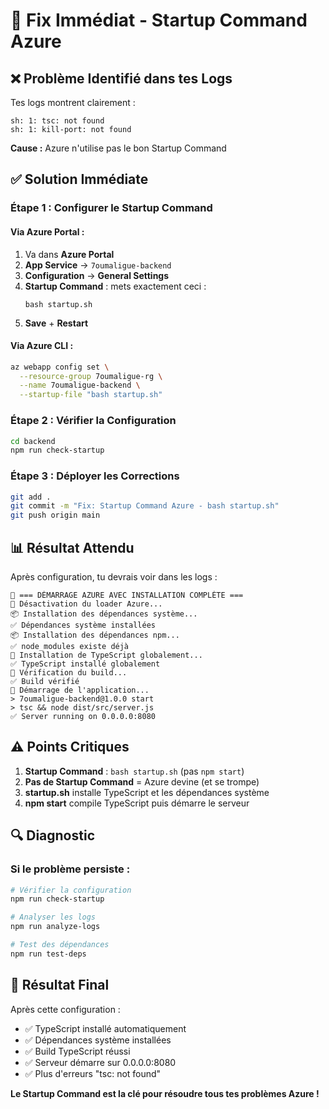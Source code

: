 # 🚨 Fix Immédiat - Startup Command Azure

## ❌ Problème Identifié dans tes Logs

Tes logs montrent clairement :
```
sh: 1: tsc: not found
sh: 1: kill-port: not found
```

**Cause :** Azure n'utilise pas le bon Startup Command

## ✅ Solution Immédiate

### **Étape 1 : Configurer le Startup Command**

#### **Via Azure Portal :**
1. Va dans **Azure Portal**
2. **App Service** → `7oumaligue-backend`
3. **Configuration** → **General Settings**
4. **Startup Command** : mets exactement ceci :
   ```
   bash startup.sh
   ```
5. **Save** + **Restart**

#### **Via Azure CLI :**
```bash
az webapp config set \
  --resource-group 7oumaligue-rg \
  --name 7oumaligue-backend \
  --startup-file "bash startup.sh"
```

### **Étape 2 : Vérifier la Configuration**

```bash
cd backend
npm run check-startup
```

### **Étape 3 : Déployer les Corrections**

```bash
git add .
git commit -m "Fix: Startup Command Azure - bash startup.sh"
git push origin main
```

## 📊 Résultat Attendu

Après configuration, tu devrais voir dans les logs :
```
🚀 === DÉMARRAGE AZURE AVEC INSTALLATION COMPLÈTE ===
🔧 Désactivation du loader Azure...
📦 Installation des dépendances système...
✅ Dépendances système installées
📦 Installation des dépendances npm...
✅ node_modules existe déjà
🔧 Installation de TypeScript globalement...
✅ TypeScript installé globalement
🔨 Vérification du build...
✅ Build vérifié
🚀 Démarrage de l'application...
> 7oumaligue-backend@1.0.0 start
> tsc && node dist/src/server.js
✅ Server running on 0.0.0.0:8080
```

## ⚠️ Points Critiques

1. **Startup Command** : `bash startup.sh` (pas `npm start`)
2. **Pas de Startup Command** = Azure devine (et se trompe)
3. **startup.sh** installe TypeScript et les dépendances système
4. **npm start** compile TypeScript puis démarre le serveur

## 🔍 Diagnostic

### Si le problème persiste :
```bash
# Vérifier la configuration
npm run check-startup

# Analyser les logs
npm run analyze-logs

# Test des dépendances
npm run test-deps
```

## 🎯 Résultat Final

Après cette configuration :
- ✅ TypeScript installé automatiquement
- ✅ Dépendances système installées
- ✅ Build TypeScript réussi
- ✅ Serveur démarre sur 0.0.0.0:8080
- ✅ Plus d'erreurs "tsc: not found"

**Le Startup Command est la clé pour résoudre tous tes problèmes Azure !** 